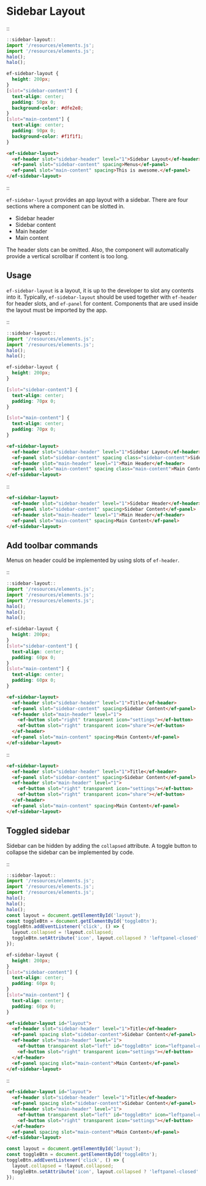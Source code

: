 <!--
type: page
title: Sidebar Layout
location: ./elements/sidebar-layout
layout: default
-->

# Sidebar Layout
::
```javascript
::sidebar-layout::
import '/resources/elements.js';
import '/resources/elements.js';
halo();
halo();
```
```css
ef-sidebar-layout {
  height: 200px;
}
[slot="sidebar-content"] {
  text-align: center;
  padding: 50px 0;
  background-color: #dfe2e8;
}
[slot="main-content"] {
  text-align: center;
  padding: 90px 0;
  background-color: #f1f1f1;
}
```
```html
<ef-sidebar-layout>
  <ef-header slot="sidebar-header" level="1">Sidebar Layout</ef-header>
  <ef-panel slot="sidebar-content" spacing>Menus</ef-panel>
  <ef-panel slot="main-content" spacing>This is awesome.</ef-panel>
</ef-sidebar-layout>
```
::

`ef-sidebar-layout` provides an app layout with a sidebar. There are four sections where a component can be slotted in.

* Sidebar header
* Sidebar content
* Main header
* Main content

The header slots can be omitted. Also, the component will automatically provide a vertical scrollbar if content is too long.

## Usage
`ef-sidebar-layout` is a layout, it is up to the developer to slot any contents into it. Typically, `ef-sidebar-layout` should be used together with `ef-header` for header slots, and `ef-panel` for content. Components that are used inside the layout must be imported by the app.

::
```javascript
::sidebar-layout::
import '/resources/elements.js';
import '/resources/elements.js';
halo();
halo();
```
```css
ef-sidebar-layout {
  height: 200px;
}

[slot="sidebar-content"] {
  text-align: center;
  padding: 70px 0;
}

[slot="main-content"] {
  text-align: center;
  padding: 70px 0;
}
```
```html
<ef-sidebar-layout>
  <ef-header slot="sidebar-header" level="1">Sidebar Layout</ef-header>
  <ef-panel slot="sidebar-content" spacing class="sidebar-content">Sidebar Content</ef-panel>
  <ef-header slot="main-header" level="1">Main Header</ef-header>
  <ef-panel slot="main-content" spacing class="main-content">Main Content</ef-panel>
</ef-sidebar-layout>
```
::

```html
<ef-sidebar-layout>
  <ef-header slot="sidebar-header" level="1">Sidebar Header</ef-header>
  <ef-panel slot="sidebar-content" spacing>Sidebar Content</ef-panel>
  <ef-header slot="main-header" level="1">Main Header</ef-header>
  <ef-panel slot="main-content" spacing>Main Content</ef-panel>
</ef-sidebar-layout>
```

## Add toolbar commands
Menus on header could be implemented by using slots of `ef-header`.

::
```javascript
::sidebar-layout::
import '/resources/elements.js';
import '/resources/elements.js';
import '/resources/elements.js';
halo();
halo();
halo();
```
```css
ef-sidebar-layout {
  height: 200px;
}
[slot="sidebar-content"] {
  text-align: center;
  padding: 60px 0;
}
[slot="main-content"] {
  text-align: center;
  padding: 60px 0;
}
```
```html
<ef-sidebar-layout>
  <ef-header slot="sidebar-header" level="1">Title</ef-header>
  <ef-panel slot="sidebar-content" spacing>Sidebar Content</ef-panel>
  <ef-header slot="main-header" level="1">
    <ef-button slot="right" transparent icon="settings"></ef-button>
    <ef-button slot="right" transparent icon="share"></ef-button>
  </ef-header>
  <ef-panel slot="main-content" spacing>Main Content</ef-panel>
</ef-sidebar-layout>
```
::

```html
<ef-sidebar-layout>
  <ef-header slot="sidebar-header" level="1">Title</ef-header>
  <ef-panel slot="sidebar-content" spacing>Sidebar Content</ef-panel>
  <ef-header slot="main-header" level="1">
    <ef-button slot="right" transparent icon="settings"></ef-button>
    <ef-button slot="right" transparent icon="share"></ef-button>
  </ef-header>
  <ef-panel slot="main-content" spacing>Main Content</ef-panel>
</ef-sidebar-layout>
```

## Toggled sidebar
Sidebar can be hidden by adding the `collapsed` attribute. A toggle button to collapse the sidebar can be implemented by code.

::
```javascript
::sidebar-layout::
import '/resources/elements.js';
import '/resources/elements.js';
import '/resources/elements.js';
halo();
halo();
halo();
const layout = document.getElementById('layout');
const toggleBtn = document.getElementById('toggleBtn');
toggleBtn.addEventListener('click', () => {
  layout.collapsed = !layout.collapsed;
  toggleBtn.setAttribute('icon', layout.collapsed ? 'leftpanel-closed' : 'leftpanel-open');
});
```
```css
ef-sidebar-layout {
  height: 200px;
}
[slot="sidebar-content"] {
  text-align: center;
  padding: 60px 0;
}
[slot="main-content"] {
  text-align: center;
  padding: 60px 0;
}
```
```html
<ef-sidebar-layout id="layout">
  <ef-header slot="sidebar-header" level="1">Title</ef-header>
  <ef-panel spacing slot="sidebar-content">Sidebar Content</ef-panel>
  <ef-header slot="main-header" level="1">
    <ef-button transparent slot="left" id="toggleBtn" icon="leftpanel-open"></ef-button>
    <ef-button slot="right" transparent icon="settings"></ef-button>
  </ef-header>
  <ef-panel spacing slot="main-content">Main Content</ef-panel>
</ef-sidebar-layout>
```
::

```html
<ef-sidebar-layout id="layout">
  <ef-header slot="sidebar-header" level="1">Title</ef-header>
  <ef-panel spacing slot="sidebar-content">Sidebar Content</ef-panel>
  <ef-header slot="main-header" level="1">
    <ef-button transparent slot="left" id="toggleBtn" icon="leftpanel-open"></ef-button>
    <ef-button slot="right" transparent icon="settings"></ef-button>
  </ef-header>
  <ef-panel spacing slot="main-content">Main Content</ef-panel>
</ef-sidebar-layout>
```
```javascript
const layout = document.getElementById('layout');
const toggleBtn = document.getElementById('toggleBtn');
toggleBtn.addEventListener('click', () => {
  layout.collapsed = !layout.collapsed;
  toggleBtn.setAttribute('icon', layout.collapsed ? 'leftpanel-closed' : 'leftpanel-open');
});
```

